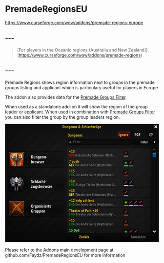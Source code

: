 # **PremadeRegionsEU**

https://www.curseforge.com/wow/addons/premade-regions-europe


## ---

> [For players in the Oceanic regions (Australia and New Zealand)].(https://www.curseforge.com/wow/addons/premade-regions)

## ---

 

Premade Regions shows region information next to groups in the premade groups listing and applicant which is particulary useful for players in Europe

The addon also provides data for the [Premade Groups Filter](https://www.curseforge.com/wow/addons/premade-groups-filter).

When used as a standalone add-on it will show the region of the group leader or applicant. When used in combination with [Premade Groups Filter](https://www.curseforge.com/wow/addons/premade-groups-filter) you can also filter the group by the group leaders region.

![Screenshot](screenshot.png)

 Please refer to the Addons main development page at github.com/Faydz/PremadeRegionsEU for more information
